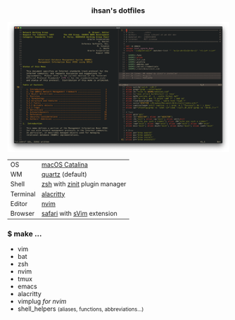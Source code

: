 <h3 align=center>ihsan's dotfiles</h3>

<img
	valign=center
	alt="Neovim Appearance"
	src="./img/neovim-look-2020-apr-11-4-20.png" />

<table>
<tr><td>OS</td>
<td><a href="https://www.apple.com/macos/catalina/">macOS Catalina</a></td>
</tr>

<tr><td>WM</td>
<td><a
href=https://en.wikipedia.org/wiki/Quartz_(graphics_layer)>quartz</a> (default)
</td>
</tr>

<tr><td>Shell</td>
<td><a href="https://zsh.org/">zsh</a> with <a
href="https://github.com/zdharma/zinit">zinit</a> plugin manager</td>
</tr>

<tr><td>Terminal</td>
<td><a href="https://github.com/alacritty/alacritty">alacritty<a/></td>
</tr>

<tr><td>Editor</td>
<td><a href="https://neovim.io/">nvim</a></td>
</tr>

<tr><td>Browser</td>
<td> <a href="https://www.apple.com/safari/">safari</a>
with <a href="https://github.com/flippidippi/sVim">sVim</a> extension</td>
</tr>
</table>

<h3>$ make ...</h3>
<ul>
<li>vim</li>
<li>bat</li>
<li>zsh</li>
<li>nvim</li>
<li>tmux</li>
<li>emacs</li>
<li>alacritty</li>
<li>vimplug <em>for nvim</em></li>
<li>shell_helpers <small>(aliases, functions, abbreviations...)</small></li>
</ul>
